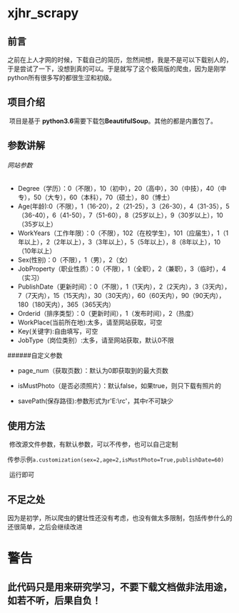 # xjhr_scrapy 
## 前言
​	之前在上人才网的时候，下载自己的简历，忽然间想，我是不是可以下载别人的，于是尝试了一下，没想到真的可以。于是就写了这个极简版的爬虫，因为是刚学python所有很多写的都很生涩和初级。

## 项目介绍

​	项目是基于 **python3.6**需要下载包**BeautifulSoup**。其他的都是内置包了。

## 参数讲解 

###### 网站参数
* Degree（学历）：0（不限），10（初中），20（高中），30（中技），40（中专），50（大专），60（本科），70（硕士），80（博士）
* Age(年龄):0（不限），1（16-20），2（21-25），3（26-30），4（31-35），5（36-40），6（41-50），7（51-60），8（25岁以上），9（30岁以上），10（35岁以上）
* WorkYears（工作年限）：0（不限），102（在校学生），101（应届生），1（1年以上），2（2年以上），3（3年以上），5（5年以上），8（8年以上），10（10年以上）     
* Sex(性别)：0（不限），1（男），2（女）
* JobProperty（职业性质）：0（不限），1（全职），2（兼职），3（临时），4（实习）
* PublishDate（更新时间）：0（不限），1（1天内），2（2天内），3（3天内），7（7天内），15（15天内），30（30天内），60（60天内），90（90天内），180（180天内），365（365天内）
* Orderid（排序类型）：0（更新时间），1（发布时间），2（热度）
* WorkPlace(当前所在地):太多，请至网站获取，可空
* Key(关键字):自由填写，可空
* JobType（岗位类别）:太多，请至网站获取，默认0不限

######自定义参数
* page_num（获取页数）：默认为0即获取到的最大页数

* isMustPhoto（是否必须照片）：默认false，如果true，则只下载有照片的

* savePath(保存路径):参数形式为r'E:\rc'，其中r不可缺少

## 使用方法

​	修改源文件参数，有默认参数，可以不传参，也可以自己定制

​	传参示例``` a.customization(sex=2,age=2,isMustPhoto=True,publishDate=60) ```

​	运行即可

## 不足之处

​	因为是初学，所以爬虫的健壮性还没有考虑，也没有做太多限制，包括传参什么的还很简单，之后会继续改进

# 警告

## 此代码只是用来研究学习，不要下载文档做非法用途，如若不听，后果自负！




